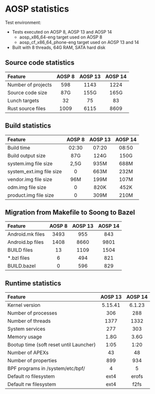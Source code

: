# AOSP statistics

Test environment:

- Tests executed on AOSP 8, AOSP 13 and AOSP 14
	- aosp_x86_64-eng target used on AOSP 8
	- aosp_cf_x86_64_phone-eng target used on AOSP 13 and 14
- Built with 8 threads, 64G RAM, SATA hard disk

## Source code statistics

| Feature | AOSP 8 | AOSP 13 | AOSP 14 |
| :------ | :----: | :-----: | :-----: |
| Number of projects | 598 | 1143 | 1224 |
| Source code size | 87G | 155G | 165G |
| Lunch targets | 32 | 75 | 83 |
| Rust source files | 1009 | 6115 | 8609 |

## Build statistics

| Feature | AOSP 8 | AOSP 13 | AOSP 14 |
| :------ | :----: | :-----: | :-----: |
| Build time | 02:30 | 07:20 | 08:50 |
| Build output size | 87G | 124G | 150G |
| system.img file size | 2,5G | 935M | 688M |
| system_ext.img file size | 0 | 663M | 232M |
| vendor.img file size | 96M | 199M | 107M |
| odm.img file size | 0 | 820K | 452K |
| product.img file size | 0 | 309M | 210M |

## Migration from Makefile to Soong to Bazel

| Feature | AOSP 8 | AOSP 13 | AOSP 14 |
| :------ | :----: | :-----: | :-----: |
| Android.mk files | 3493 | 955 | 843 |
| Android.bp files | 1408 | 8660 | 9801 |
| BUILD files | 13 | 1109 | 1504 |
| *.bzl files | 6 | 494 | 821 |
| BUILD.bazel | 0 | 596 | 829 |

## Runtime statistics

| Feature | AOSP 13 | AOSP 14 |
| :------ | :-----: | :-----: |
| Kernel version | 5.15.41 | 6.1.23 |
| Number of processes | 306 | 288 |
| Number of threads | 1377 | 1332 |
| System services | 277 | 303 |
| Memory usage | 1.8G | 3.6G |
| Bootup time (soft reset until Launcher) | 1:05 | 1:20 |
| Number of APEXs | 43 | 48 |
| Number of properties | 899 | 934 |
| BPF programs in /system/etc/bpf/ | 4 | 5 |
| Default ro filesystem | ext4 | erofs |
| Default rw filesystem | ext4 | f2fs |
